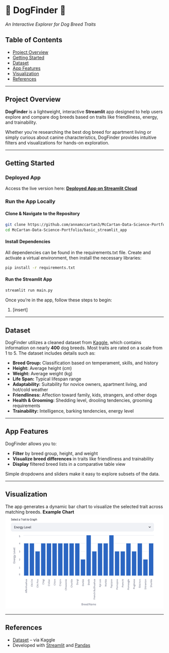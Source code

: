 # :dog: DogFinder :poodle:
*An Interactive Explorer for Dog Breed Traits*

## Table of Contents
- [Project Overview](#project-overview)
- [Getting Started](#getting-started)
- [Dataset](#dataset)
- [App Features](#app-features)
- [Visualization](#visualization)
- [References](#references)

---

## Project Overview  
**DogFinder** is a lightweight, interactive **Streamlit** app designed to help users explore and compare dog breeds based on traits like friendliness, energy, and trainability.

Whether you're researching the best dog breed for apartment living or simply curious about canine characteristics, DogFinder provides intuitive filters and visualizations for hands-on exploration.

---

## Getting Started

### Deployed App
Access the live version here: [**Deployed App on Streamlit Cloud**](https://dogfinder.streamlit.app/)

### Run the App Locally

#### Clone & Navigate to the Repository
```bash
git clone https://github.com/annamccartan3/McCartan-Data-Science-Portfolio.git
cd McCartan-Data-Science-Portfolio/basic_streamlit_app
```

#### Install Dependencies  
All dependencies can be found in the requirements.txt file. Create and activate a virtual environment, then install the necessary libraries:
```bash
pip install -r requirements.txt
```

#### Run the Streamlit App
```bash
streamlit run main.py
```

Once you’re in the app, follow these steps to begin:
1. [insert]

---

## Dataset
DogFinder utilizes a cleaned dataset from [Kaggle](https://www.kaggle.com/datasets/yonkotoshiro/dogs-breeds), which contains information on nearly **400** dog breeds. Most traits are rated on a scale from 1 to 5. The dataset includes details such as:  

- **Breed Group:** Classification based on temperament, skills, and history  
- **Height:** Average height (cm)  
- **Weight:** Average weight (kg)  
- **Life Span:** Typical lifespan range  
- **Adaptability:** Suitability for novice owners, apartment living, and hot/cold weather  
- **Friendliness:** Affection toward family, kids, strangers, and other dogs  
- **Health & Grooming:** Shedding level, drooling tendencies, grooming requirements  
- **Trainability:** Intelligence, barking tendencies, energy level

---

## App Features
DogFinder allows you to:
- **Filter** by breed group, height, and weight
- **Visualize breed differences** in traits like friendliness and trainability
- **Display** filtered breed lists in a comparative table view

Simple dropdowns and sliders make it easy to explore subsets of the data.

---

## Visualization  
The app generates a dynamic bar chart to visualize the selected trait across matching breeds.
**Example Chart**
<img src="images/ExamplePlot.png" height="300">

---

## References  

- [Dataset](https://www.kaggle.com/datasets/yonkotoshiro/dogs-breeds) – via Kaggle
- Developed with [Streamlit](https://streamlit.io/) and [Pandas](https://pandas.pydata.org/)

